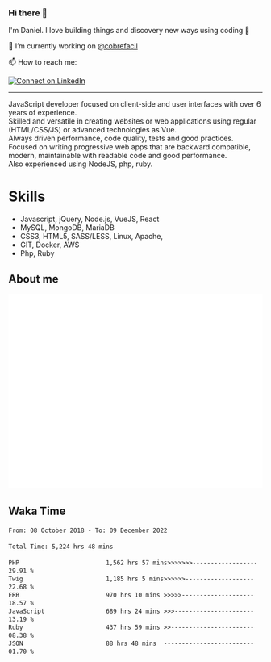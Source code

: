 ### Hi there 👋

I'm Daniel. I love building things and discovery new ways using coding :raised_hands: 

🔭 I’m currently working on [@cobrefacil](https://www.cobrefacil.com.br/)

📫 How to reach me:

[![Connect on LinkedIn](https://img.shields.io/badge/--linkedin?label=LinkedIn&logo=LinkedIn&style=social)](https://www.linkedin.com/in/daniel-cerverizzo/)

---

JavaScript developer focused on client-side and user interfaces with over 6 years of experience.  
Skilled and versatile in creating websites or web applications using regular (HTML/CSS/JS) or advanced technologies as Vue.  
Always driven performance, code quality, tests and good practices.  
 Focused on writing progressive web apps that are backward compatible, modern, maintainable with readable code and good performance.  
Also experienced using NodeJS, php, ruby. 


# Skills

 - Javascript, jQuery, Node.js, VueJS, React
 - MySQL, MongoDB, MariaDB    
 - CSS3, HTML5, SASS/LESS,  Linux, Apache,
 - GIT, Docker, AWS
 - Php, Ruby

## About me

![Metrics](/github-metrics.svg)

## Waka Time

<!--START_SECTION:waka-->

```text
From: 08 October 2018 - To: 09 December 2022

Total Time: 5,224 hrs 48 mins

PHP                        1,562 hrs 57 mins>>>>>>>------------------   29.91 %
Twig                       1,185 hrs 5 mins>>>>>>-------------------   22.68 %
ERB                        970 hrs 10 mins >>>>>--------------------   18.57 %
JavaScript                 689 hrs 24 mins >>>----------------------   13.19 %
Ruby                       437 hrs 59 mins >>-----------------------   08.38 %
JSON                       88 hrs 48 mins  -------------------------   01.70 %
```

<!--END_SECTION:waka-->

